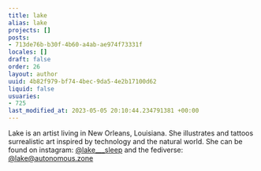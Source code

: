 ```yaml
---
title: lake
alias: lake
projects: []
posts:
- 713de76b-b30f-4b60-a4ab-ae974f73331f
locales: []
draft: false
order: 26
layout: author
uuid: 4b82f979-bf74-4bec-9da5-4e2b17100d62
liquid: false
usuaries:
- 725
last_modified_at: 2023-05-05 20:10:44.234791381 +00:00
---
```


<p style="text-align:start">Lake is an artist living in New Orleans, Louisiana. She illustrates and tattoos surrealistic art inspired by technology and the natural world. She can be found on instagram: <a href="https://instagram.com/lake___sleep" rel="noopener" target="_blank" referrerpolicy="strict-origin-when-cross-origin">@lake___sleep</a> and the fediverse: <a href="https://autonomous.zone/@lake" rel="noopener" target="_blank" referrerpolicy="strict-origin-when-cross-origin">@lake@autonomous.zone</a></p>